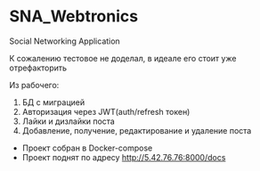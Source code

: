 # SNA_Webtronics
Social Networking Application

К сожалению тестовое не доделал, в идеале его стоит уже отрефакторить

Из рабочего:
1. БД с миграцией
2. Авторизация через JWT(auth/refresh токен)
3. Лайки и дизлайки поста
4. Добавление, получение, редактирование и удаление поста

 - Проект собран в Docker-compose
 - Проект поднят по адресу http://5.42.76.76:8000/docs

